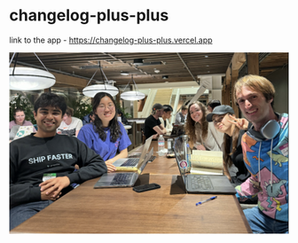 # changelog-plus-plus
link to the app - https://changelog-plus-plus.vercel.app

![photo](MintlifyHacathon.png) 

